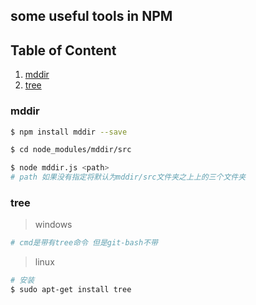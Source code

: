 ## some useful tools in NPM

## Table of Content

1. [mddir](#mddir)
2. [tree](#tree)

<a name="mddir">

### mddir

```bash
$ npm install mddir --save

$ cd node_modules/mddir/src

$ node mddir.js <path>
# path 如果没有指定将默认为mddir/src文件夹之上上的三个文件夹
```

<a name="tree">

### tree

> windows

```bash
# cmd是带有tree命令 但是git-bash不带

```

> linux

```bash
# 安装
$ sudo apt-get install tree
```
